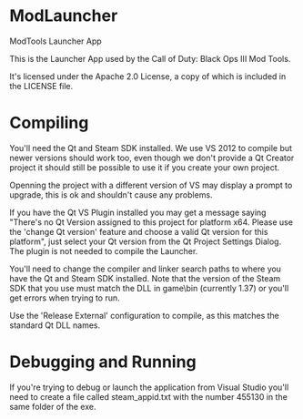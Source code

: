 # ModLauncher
ModTools Launcher App

This is the Launcher App used by the Call of Duty: Black Ops III Mod Tools.

It's licensed under the Apache 2.0 License, a copy of which is included in the LICENSE file.

# Compiling

You'll need the Qt and Steam SDK installed. We use VS 2012 to compile but newer versions should work too, even though we don't provide a Qt Creator project it should still be possible to use it if you create your own project.

Openning the project with a different version of VS may display a prompt to upgrade, this is ok and shouldn't cause any problems.

If you have the Qt VS Plugin installed you may get a message saying "There's no Qt Version assigned to this project for platform x64. Please use the 'change Qt version' feature and choose a valid Qt version for this platform", just select your Qt version from the Qt Project Settings Dialog. The plugin is not needed to compile the Launcher.

You'll need to change the compiler and linker search paths to where you have the Qt and Steam SDK installed. Note that the version of the Steam SDK that you use must match the DLL in game\bin (currently 1.37) or you'll get errors when trying to run.

Use the 'Release External' configuration to compile, as this matches the standard Qt DLL names.

# Debugging and Running

If you're trying to debug or launch the application from Visual Studio you'll need to create a file called steam_appid.txt with the number 455130 in the same folder of the exe.

